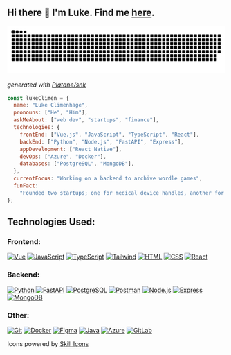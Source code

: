 ## Hi there 👋 I'm Luke. Find me [here](https://lukeclimenhage.com/).

<picture>
  <source media="(prefers-color-scheme: dark)" srcset="https://raw.githubusercontent.com/platane/platane/output/github-contribution-grid-snake-dark.svg">
  <source media="(prefers-color-scheme: light)" srcset="https://raw.githubusercontent.com/platane/platane/output/github-contribution-grid-snake.svg">
  <img alt="github contribution grid snake animation" src="https://raw.githubusercontent.com/platane/platane/output/github-contribution-grid-snake.svg">
</picture>

_generated with [Platane/snk](https://github.com/Platane/snk)_

```javascript
const lukeClimen = {
  name: "Luke Climenhage",
  pronouns: ["He", "Him"],
  askMeAbout: ["web dev", "startups", "finance"],
  technologies: {
    frontEnd: ["Vue.js", "JavaScript", "TypeScript", "React"],
    backEnd: ["Python", "Node.js", "FastAPI", "Express"],
    appDevelopment: ["React Native"],
    devOps: ["Azure", "Docker"],
    databases: ["PostgreSQL", "MongoDB"],
  },
  currentFocus: "Working on a backend to archive wordle games",
  funFact:
    "Founded two startups; one for medical device handles, another for commercial intra-canopy greenhouse lighting",
};
```

## Technologies Used:

### Frontend:

[![Vue](https://skills.thijs.gg/icons?i=vue)](https://vuejs.org/)
[![JavaScript](https://skills.thijs.gg/icons?i=js)](https://developer.mozilla.org/en-US/docs/Web/javascript)
[![TypeScript](https://skills.thijs.gg/icons?i=ts)](https://www.typescriptlang.org/)
[![Tailwind](https://skills.thijs.gg/icons?i=tailwind)](https://tailwindcss.com/)
[![HTML](https://skills.thijs.gg/icons?i=html)](https://html.com/html5/)
[![CSS](https://skills.thijs.gg/icons?i=css)](https://developer.mozilla.org/en-US/docs/Web/CSS)
[![React](https://skills.thijs.gg/icons?i=react)](https://react.dev/)

### Backend:

[![Python](https://skills.thijs.gg/icons?i=py)](https://www.python.org/)
[![FastAPI](https://skills.thijs.gg/icons?i=fastapi)](https://fastapi.tiangolo.com/)
[![PostgreSQL](https://skills.thijs.gg/icons?i=postgres)](https://www.postgresql.org/)
[![Postman](https://skills.thijs.gg/icons?i=postman)](https://www.postman.com/)
[![Node.js](https://skills.thijs.gg/icons?i=nodejs)](https://nodejs.org/)
[![Express](https://skills.thijs.gg/icons?i=express)](https://expressjs.com/)
[![MongoDB](https://skills.thijs.gg/icons?i=mongodb)](https://www.mongodb.com/)

### Other:

[![Git](https://skills.thijs.gg/icons?i=git)](https://git-scm.com/)
[![Docker](https://skills.thijs.gg/icons?i=docker)](https://www.docker.com/)
[![Figma](https://skills.thijs.gg/icons?i=figma)](https://www.figma.com/)
[![Java](https://skills.thijs.gg/icons?i=java)](https://www.java.com/)
[![Azure](https://skills.thijs.gg/icons?i=azure)](https://azure.microsoft.com/)
[![GitLab](https://skills.thijs.gg/icons?i=gitlab)](https://about.gitlab.com/)

Icons powered by [Skill Icons](https://skillicons.dev)
